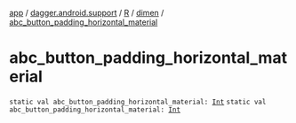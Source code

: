[app](../../../index.md) / [dagger.android.support](../../index.md) / [R](../index.md) / [dimen](index.md) / [abc_button_padding_horizontal_material](./abc_button_padding_horizontal_material.md)

# abc_button_padding_horizontal_material

`static val abc_button_padding_horizontal_material: `[`Int`](https://kotlinlang.org/api/latest/jvm/stdlib/kotlin/-int/index.html)
`static val abc_button_padding_horizontal_material: `[`Int`](https://kotlinlang.org/api/latest/jvm/stdlib/kotlin/-int/index.html)